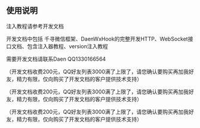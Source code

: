## 使用说明

注入教程请参考开发文档

开发文档中包括 千寻微信框架、DaenWxHook的完整开发HTTP、WebSocket接口文档、包含注入器教程、version注入教程

需要开发文档请联系Daen QQ1330166564

（开发文档收费200元，QQ好友列表3000满了上限了，请您确认要购买再加我好友，精力有限，仅向购买了开发文档的客户提供技术支持）

（开发文档收费200元，QQ好友列表3000满了上限了，请您确认要购买再加我好友，精力有限，仅向购买了开发文档的客户提供技术支持）

（开发文档收费200元，QQ好友列表3000满了上限了，请您确认要购买再加我好友，精力有限，仅向购买了开发文档的客户提供技术支持）